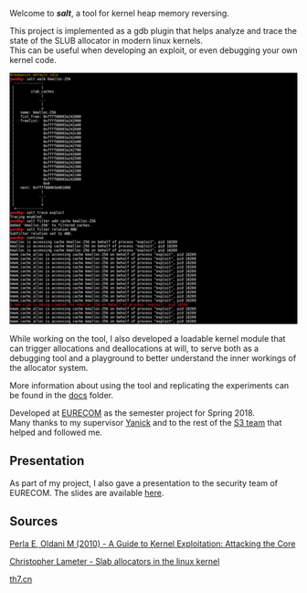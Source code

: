 Welcome to ***salt***, a tool for kernel heap memory reversing.

This project is implemented as a gdb plugin that helps analyze and trace the state of the SLUB allocator in modern linux kernels.   
This can be useful when developing an exploit, or even debugging your own kernel code.

![screenshot](docs/img/readme.png)

While working on the tool, I also developed a loadable kernel module that can trigger allocations and deallocations at will, to serve both as a debugging tool and a playground to better understand the inner workings of the allocator system.

More information about using the tool and replicating the experiments can be found in the [docs](docs) folder.

 Developed at [EURECOM](http://www.eurecom.fr/en) as the semester project for Spring 2018.  
Many thanks to my supervisor [Yanick](https://www.eurecom.fr/fr/people/fratantonio-yanick) and to the rest of the [S3 team](http://s3.eurecom.fr) that helped and followed me.

## Presentation

As part of my project, I also gave a presentation to the security team of EURECOM. The slides are available [here](presentation.pdf).

## Sources

[Perla E, Oldani M (2010) - A Guide to Kernel Exploitation: Attacking the Core](https://books.google.com/books?id=G6Zeh_XSOqUC&printsec=frontcover)

[Christopher Lameter - Slab allocators in the linux kernel](https://events.static.linuxfound.org/sites/events/files/slides/slaballocators.pdf)

[th7.cn](http://www.th7.cn/system/lin/201701/200668.shtml)
